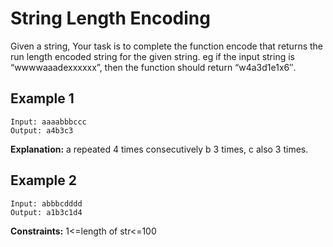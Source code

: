 # String Length Encoding

Given a string, Your task is to complete the function encode that returns the run length encoded string for the given string.
eg if the input string is “wwwwaaadexxxxxx”, then the function should return “w4a3d1e1x6″.

## Example 1

```
Input: aaaabbbccc
Output: a4b3c3
```

**Explanation:** a repeated 4 times
consecutively b 3 times, c also 3
times.

## Example 2

```
Input: abbbcdddd
Output: a1b3c1d4

```

**Constraints:**
1<=length of str<=100
